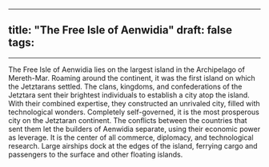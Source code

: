 
---
title: "The Free Isle of Aenwidia"
draft: false
tags:
  - 
---



The Free Isle of Aenwidia lies on the largest island in the Archipelago of Mereth-Mar. Roaming around the continent, it was the first island on which the Jetztarans settled. The clans, kingdoms, and confederations of the Jetztara sent their brightest individuals to establish a city atop the island. With their combined expertise, they constructed an unrivaled city, filled with technological wonders. Completely self-governed, it is the most prosperous city on the Jetztaran continent. The conflicts between the countries that sent them let the builders of Aenwidia separate, using their economic power as leverage. It is the center of all commerce, diplomacy, and technological research. Large airships dock at the edges of the island, ferrying cargo and passengers to the surface and other floating islands. 